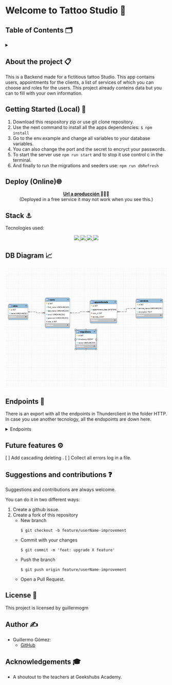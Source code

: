# Welcome to Tattoo Studio 🎨

 ## Table of Contents 🗂️
<details>
  <summary></summary>
  <ol>
    <li><a href="#about-the-project">About the project 📋</a></li>
    <li><a href="#getting-started">Getting started 🚀</a></li>
    <li><a href="#deploy">Deploy 🌐</a></li>
    <li><a href="#stack">Stack ⚓</a></li>
    <li><a href="#diagrama-bd">DB Diagram 📈</a></li>
    <li><a href="#endpoints">Endpoints 📌</a></li>
    <li><a href="#futuras-funcionalidades">Future features ⚙️</a></li>
    <li><a href="#contribuciones">Suggestions and contributions ❓</a></li>
    <li><a href="#licencia">License 🔑</a></li>
    <li><a href="#author">Author ✍️</a></li>
    <li><a href="#acknowledgments">Acknowledgments 🎓</a></li>
  </ol>
</details>

<div id="about-the-project"></div>

## About the project 📋
This is a Backend made for a fictitious tattoo Studio. This app contains users, appointments for the clients, a list of services of which you can choose and roles for the users. This project already conteins data but you can to fill with your own information.

<div id="getting-started"></div>

## Getting Started (Local) 	🚀
1. Download this respository zip or use git clone repository.
2. Use the next command to install all the apps dependencies: ` $ npm install `
3. Go to the env.example and change all variables to your database variables.
4. You can also change the port and the secret to encryct your passwords.
5. To start the server use `npm run start` and to stop it use control c in the terminal.
6. And finally to run the migrations and seeders use: `npm run dbRefresh` 

<div id="deploy"></div>  

## Deploy (Online)🌐
<div align="center">
    <a href="https://www.google.com"><strong>Url a producción </strong></a>🚀🚀🚀 
</div>
<div align="center">
 (Deployed in a free service it may not work when you see this.)
</div>

<div id="stack"></div> 

## Stack ⚓
Tecnologies used:
<div align="center">
<a href=" https://www.mysql.com/">
    <img src= "https://img.shields.io/badge/mysql-3E6E93?style=for-the-badge&logo=mysql&logoColor=white"/>
</a>
<a href="https://www.expressjs.com/">
    <img src= "https://img.shields.io/badge/express.js-%23404d59.svg?style=for-the-badge&logo=express&logoColor=%2361DAFB"/>
</a>
<a href="https://nodejs.org/es/">
    <img src= "https://img.shields.io/badge/node.js-026E00?style=for-the-badge&logo=node.js&logoColor=white"/>
</a>
<a href="https://www.typescriptlang.org/">
    <img src= "https://img.shields.io/badge/TypeScript-3178C6?style=for-the-badge&logo=typescript&logoColor=white"/>
</a>
 </div>

<div id="diagrama-bd"></div>

## DB Diagram 	📈
!['imagen-db'](./images/Db-diagram.png)

<div id="endpoints"></div>

## Endpoints 📌
There is an export with all the endpoints in Thunderclient in the folder HTTP. In case you use another tecnology, all the endspoints are down here.
<details>
<summary>Endpoints</summary>

- AUTH
    - REGISTER

            POST http://localhost:4005/api/auth/register
        body:
        ``` js
            {
                "firstName":"Sarah",
                "lastName":"Miller",
                "email": "sarahmiller@sarahmiller.com",
                "password": "123456789"
            }
        ```

    - LOGIN

            POST http://localhost:4005/api/auth/login  
        body:
        ``` js
            {
                "email": "william@william.com",
                "password": "123456789"
            }
        ```
- SERVICES

    - GET ALL SERVICES

            GET http://localhost:4005/api/services

    - CREATE SERVICE (super_admin)

            POST http://localhost:4005/api/services
        body:
        ``` js
            {
                "serviceName":"body tattoo",
                "description":"duck in colored ink"
            }
        ```

    - UPDATE SERVICE (super_admin)

            PUT http://localhost:4005/api/services/4
        body:
        ``` js
            {
                "serviceName":"Head tattoo"
            }
        ```

    - DELETE SERVICE (super_admin)

            DELETE http://localhost:4005/api/services/3

- USERS

    - GET ALL USERS WITH PAGINATION OR SEARCH WITH EMAIL (super_admin)

            GET http://localhost:4005/api/users(Optional)?limit=6&page=2 or ?email=william@william.com

    - GET USER PROFILE (user)

            GET http://localhost:4005/api/users/profile

    - UPDATE USER PROFILE (user)

            PUT http://localhost:4005/api/users/profile
        body:
        ``` js
            {
                "firstName":"Adam"
            }
        ```

    - DELETE User (super_admin)

            DELETE http://localhost:4005/api/users/15

    - UPDATE USER ROLE (super_admin)

            PUT http://localhost:4005/api/users/12/role
        body:
        ``` js
            {
                "roleId":2
            }
        ```

- APPOINTMENTS

    - GET PROFILE APPOINTMENTS (user)

            GET http://localhost:4005/api/appointments

    - CREATE APPOINTMENT (user)

            POST http://localhost:4005/api/appointments
        body:
        ``` js
            {
                "appointmentDate":"2024-07-30 20:10:00",
                "serviceId":2
            }
        ```
    - GET PROFILE APPOINTMENT (user, super_admin can get any appointment)

            GET http://localhost:4005/api/appointments/2

    - UPDATE APPOINTMENT (user)

            PUT http://localhost:4005/api/appointments/4
        body:
        ``` js
            {
                "appointmentDate":"2024-07-26 10:16:00",
                "serviceId":"4"
            }
        ```
</details>

<div id="futuras-funcionalidades"> </div>

## Future features ⚙️
[ ] Add cascading deleting .
[ ] Collect all errors log in a file.

<div id="contribuciones"></div>

## Suggestions and contributions ❓
Suggestions and contributions are always welcome.

You can do it in two different ways:

1. Create a github issue.
2. Create a fork of this repository
    - New branch 
        ```
        $ git checkout -b feature/userName-improvement
        ```
    - Commit with your changes 
        ```
        $ git commit -m 'feat: upgrade X feature'
        ```
    - Push the branch 
        ```
        $ git push origin feature/userName-improvement
        ```
    - Open a Pull Request.

<div id="licencia"></div>

## License 🔑
This project is licensed by guillermogm

 <div id="author"></div>

## Author ✍️
* Guillermo Gómez:
    * [GitHub](https://github.com/guillermogm)

<div id="acknowledgments"></div>

## Acknowledgements 🎓
* A shoutout to the teachers at Geekshubs Academy.